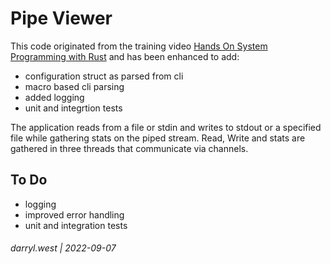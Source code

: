 # Pipe Viewer

This code originated from the training video [Hands On System Programming with Rust](https://www.udemy.com/course/hands-on-systems-programming-with-rust/) and has been enhanced to add:

* configuration struct as parsed from cli
* macro based cli parsing
* added logging
* unit and integrtion tests

The application reads from a file or stdin and writes to stdout or a specified file while gathering stats on the piped stream.  Read, Write and stats are gathered in three threads that communicate via channels.


## To Do

* logging
* improved error handling
* unit and integration tests


###### darryl.west | 2022-09-07

